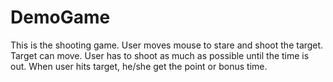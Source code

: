 # DemoGame
This is the shooting game. User moves mouse to stare and shoot the target. Target can move. User has to shoot as much as possible until the time is out. When user hits target, he/she get the point or bonus time.
